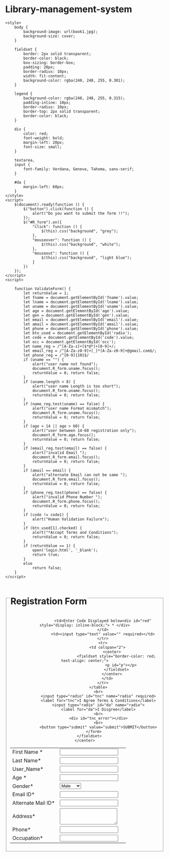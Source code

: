 # Library-management-system
<!DOCTYPE html>
<html lang="en">

<head>
	<meta charset="UTF-8">
	<meta http-equiv="X-UA-Compatible" content="IE=edge">
	<meta name="viewport" content="width=device-width, initial-scale=1.0">
	<title>Registration Form</title>
	<script src="https://ajax.googleapis.com/ajax/libs/jquery/3.6.0/jquery.min.js"></script>

	
	<style>
		body {
			background-image: url(book1.jpg);
			background-size: cover;
		}

		fieldset {
			border: 2px solid transparent;
			border-color: black;
			box-sizing: border-box;
			padding: 20px;
			border-radius: 10px;
			width: fit-content;
			background-color: rgba(240, 248, 255, 0.301);
		}

		legend {
			background-color: rgba(240, 248, 255, 0.315);
			padding-inline: 10px;
			border-radius: 10px;
			border-top: 2px solid transparent;
			border-color: black;
		}

		div {
			color: red;
			font-weight: bold;
			margin-left: 20px;
			font-size: small;
		}

		textarea,
		input {
			font-family: Verdana, Geneva, Tahoma, sans-serif;
		}

		#da {
			margin-left: 60px;
		}
	</style>
	<script>
		$(document).ready(function () {
			$("button").click(function () {
				alert("Do you want to submit the form !!");
			});
			$("#R_form").on({
				"click": function () {
					$(this).css("background", "grey");
				},
				"mouseover": function () {
					$(this).css("background", "white");
				},
				"mouseout": function () {
					$(this).css("background", "light blue");
				}
			})
		});
	</script>
	<script>

		function ValidateForm() {
			let returnValue = 1;
			let fname = document.getElementById('fname').value;
			let lname = document.getElementById('lname').value;
			let uname = document.getElementById('uname').value;
			let age = document.getElementById('age').value;
			let gen = document.getElementById('gen').value;
			let email = document.getElementById('email').value;
			let amail = document.getElementById('amail').value;
			let phone = document.getElementById('phone').value;
			let btn_used = document.getElementById('radio');
			let code = document.getElementById('code').value;
			let occ = document.getElementById('occ');
			let name_reg = /^[A-Za-z]+[$*@*]+[0-9]+/;
			let email_reg = /^[A-Za-z0-9]+[_]*[A-Za-z0-9]+@gmail.com$/;
			let phone_reg = /^[0-9]{10}$/
			if (uname == "") {
				alert("user name not found");
				document.R_form.uname.focus();
				returnValue = 0; return false;
			}
			if (uname.length < 8) {
				alert("user name Length is too short");
				document.R_form.uname.focus();
				returnValue = 0; return false;
			}
			if (name_reg.test(uname) == false) {
				alert("user name Format mismatch");
				document.R_form.uname.focus();
				returnValue = 0; return false;
			}
			if (age < 14 || age > 60) {
				alert("user between 14-60 registration only");
				document.R_form.age.focus();
				returnValue = 0; return false;
			}
			if (email_reg.test(email) == false) {
				alert("invalid Email ");
				document.R_form.email.focus();
				returnValue = 0; return false;
			}
			if (amail == email) {
				alert("alternate Email can not be same ");
				document.R_form.email.focus();
				returnValue = 0; return false;
			}
			if (phone_reg.test(phone) == false) {
				alert("invalid Phone Number ");
				document.R_form.phone.focus();
				returnValue = 0; return false;
			}
			if (code != code1) {
				alert("Human Validation Failure");
			}
			if (btn_used[1].checked) {
				alert("*Accept Terms and Conditions");
				returnValue = 0; return false;
			}
			if (returnValue == 1) {
				open('login.html', '_blank');
				return true;
			}
			else
				return false;
		}
	</script>
</head>

<body>
	<center>
		<fieldset>
			<legend>
				<h1>Registration Form</h1>
			</legend>
			<form id="R_form" name="R_form" method="post" onsubmit="ValidateForm()" action="register1.php">
				<table>
					<tr>
						<td>First Name <div id="red" style="display: inline-block;"> * </div>
						</td>
						<td><input name="fname" id="fname" type="text" value="" required></td>
						<td>
							<div id="fname_error"></div>
						</td>
					</tr>
					<tr>
						<td>Last Name<div id="red" style="display: inline-block;"> * </div>
						</td>
						<td><input name="lname" id="lname" type="text" value="" required></td>
						<td>
							<div id="lname_error"></div>
						</td>
					</tr>
					<tr>
						<td>User_Name<div id="red" style="display: inline-block;"> * </div>
						</td>
						<td><input name="uname" id="uname" type="text" value="" required></td>
						<td>
							<div id="lname_error"></div>
						</td>
					</tr>
					<tr>
						<td>Age <div id="red" style="display: inline-block;"> * </div>
						</td>
						<td><input name="age" id="age" type="number" value="" required></td>
						<td>
							<div id="age_error"></div>
						</td>
					</tr>
					<tr>
						<td>Gender<div id="red" style="display: inline-block;"> * </div>
						</td>
						<td><select name="gen" id="gen" required>
								<option value="male">Male</option>
								<option value="female">Female</option>
								<option value="other">other</option>
							</select></td>
						<td>
							<div id="gen_error"></div>
						</td>
					</tr>
					<tr>
						<td>Email ID<div id="red" style="display: inline-block;"> * </div>
						</td>
						<td><input name="email" id="email" type="email" value="" required></td>
						<td>
							<div id="email_error"></div>
						</td>
					</tr>
					<tr>
						<td>Alternate Mail ID<div id="red" style="display: inline-block;"> * </div>
						</td>
						<td><input name="amail" id="amail" type="email" value="" required></td>
						<td>
							<div id="amail_error"></div>
						</td>
					</tr>
					<tr>
						<td>Address<div id="red" style="display: inline-block;"> * </div>
						</td>
						<td><textarea type="text" name="faddress" rows="3" cols="20" required></textarea></td>
					</tr>
					<tr>
						<td>Phone<div id="red" style="display: inline-block;"> * </div>
						</td>
						<td><input name="phone" id="phone" type="text" value="" required></td>
						<td>
							<div id="phone_error"></div>
						</td>
					</tr>
					<tr>
						<td>Occupation<div id="red" style="display: inline-block;"> * </div>
						</td>
						<td><input type="text" name="occupation" value="" id="occ" required></td>
					</tr>

					<td>Enter Code Displayed below<div id="red" style="display: inline-block;"> * </div>
					</td>
					<td><input type="text" value="" required></td>
					</tr>
					<tr>
						<td colspan="2">
							<center>
								<fieldset style="border-color: red; text-align: center;">
									<p id="p"></p>
								</fieldset>
							</center>
						</td>
					</tr>
				</table>
				<br>
				<input type="radio" id="tnc" name="radio" required>
				<label for="tnc">I Agree Terms & Conditions</label>
				<input type="radio" id="da" name="radio">
				<label for="da">I Disgree</label>
				<br>
				<div id="tnc_error"></div>
				<br>
				<button type="submit" value="submit">SUBMIT</button>
			</form>
		</fieldset>
	</center>
</body>
</html>
<script>
	var code1 = Math.random();
	code1 = code1 * 10000;
	code1 = parseInt(code1);
	document.getElementById("p").innerHTML = code1;
</script>
